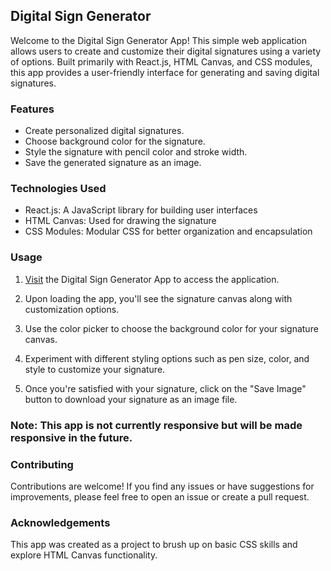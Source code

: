 ## Digital Sign Generator

Welcome to the Digital Sign Generator App! This simple web application allows users to create and customize their digital signatures using a variety of options. Built primarily with React.js, HTML Canvas, and CSS modules, this app provides a user-friendly interface for generating and saving digital signatures.

### Features
* Create personalized digital signatures.
* Choose background color for the signature.
* Style the signature with pencil color and stroke width.
* Save the generated signature as an image.

### Technologies Used

* React.js: A JavaScript library for building user interfaces
* HTML Canvas: Used for drawing the signature
* CSS Modules: Modular CSS for better organization and encapsulation

### Usage

1. [Visit](https://swift-sign-smoky.vercel.app/) the Digital Sign Generator App to access the application.

2. Upon loading the app, you'll see the signature canvas along with customization options.

3. Use the color picker to choose the background color for your signature canvas.

4. Experiment with different styling options such as pen size, color, and style to customize your signature.

5. Once you're satisfied with your signature, click on the "Save Image" button to download your signature as an image file.

### Note: This app is not currently responsive but will be made responsive in the future.

### Contributing

Contributions are welcome! If you find any issues or have suggestions for improvements, please feel free to open an issue or create a pull request.

### Acknowledgements

This app was created as a project to brush up on basic CSS skills and explore HTML Canvas functionality.
